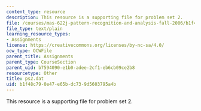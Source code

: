 ```yaml
---
content_type: resource
description: This resource is a supporting file for problem set 2.
file: /courses/mas-622j-pattern-recognition-and-analysis-fall-2006/b1f48c790e47e65bdc739d5603795a4b_ps2.dat
file_type: text/plain
learning_resource_types:
- Assignments
license: https://creativecommons.org/licenses/by-nc-sa/4.0/
ocw_type: OCWFile
parent_title: Assignments
parent_type: CourseSection
parent_uid: b7594090-e1b0-adee-2cf1-eb6cb09ce2b8
resourcetype: Other
title: ps2.dat
uid: b1f48c79-0e47-e65b-dc73-9d5603795a4b
---
```

This resource is a supporting file for problem set 2.